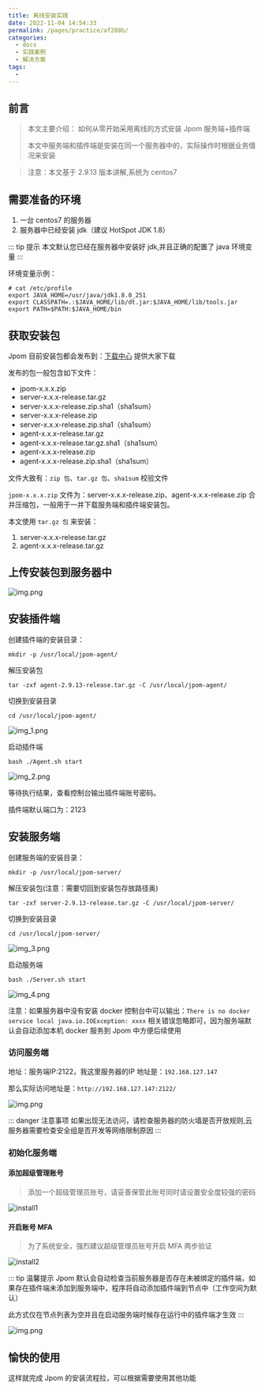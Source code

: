 ```yaml
---
title: 离线安装实践
date: 2022-11-04 14:54:33
permalink: /pages/practice/af288b/
categories:
  - docs
  - 实践案例
  - 解决方案
tags:
  - 
---
```


## 前言

> 本文主要介绍：
> 如何从零开始采用离线的方式安装 Jpom 服务端+插件端
>
> 本文中服务端和插件端是安装在同一个服务器中的，实际操作时根据业务情况来安装

> 注意：本文基于 2.9.13 版本讲解,系统为 centos7


## 需要准备的环境

1. 一台 centos7 的服务器
2. 服务器中已经安装 jdk（建议 HotSpot JDK 1.8）

::: tip 提示
本文默认您已经在服务器中安装好 jdk,并且正确的配置了 java 环境变量
:::

环境变量示例：

```shell
# cat /etc/profile
export JAVA_HOME=/usr/java/jdk1.8.0_251
export CLASSPATH=.:$JAVA_HOME/lib/dt.jar:$JAVA_HOME/lib/tools.jar
export PATH=$PATH:$JAVA_HOME/bin
```


## 获取安装包

Jpom 目前安装包都会发布到：[下载中心](/pages/all-downloads/) 提供大家下载

发布的包一般包含如下文件：

- jpom-x.x.x.zip
- server-x.x.x-release.tar.gz 
- server-x.x.x-release.zip.sha1（sha1sum）
- server-x.x.x-release.zip 
- server-x.x.x-release.zip.sha1（sha1sum）
- agent-x.x.x-release.tar.gz 
- agent-x.x.x-release.tar.gz.sha1（sha1sum）
- agent-x.x.x-release.zip 
- agent-x.x.x-release.zip.sha1（sha1sum）


文件大致有：`zip 包`、`tar.gz 包`、`sha1sum` 校验文件

`jpom-x.x.x.zip` 文件为：server-x.x.x-release.zip、agent-x.x.x-release.zip 合并压缩包，一般用于一并下载服务端和插件端安装包。

本文使用 `tar.gz 包` 来安装：

1. server-x.x.x-release.tar.gz
2. agent-x.x.x-release.tar.gz 

## 上传安装包到服务器中

![img.png](/images/tutorial/install/offince/img.png)

## 安装插件端

创建插件端的安装目录：

```shell
mkdir -p /usr/local/jpom-agent/
```

解压安装包

```shell
tar -zxf agent-2.9.13-release.tar.gz -C /usr/local/jpom-agent/
```

切换到安装目录

```shell
cd /usr/local/jpom-agent/
```

![img_1.png](/images/tutorial/install/offince/img_1.png)

启动插件端

```shell
bash ./Agent.sh start
```

![img_2.png](/images/tutorial/install/offince/img_2.png)

等待执行结果，查看控制台输出插件端账号密码。

插件端默认端口为：2123

## 安装服务端

创建服务端的安装目录：

```shell
mkdir -p /usr/local/jpom-server/
```

解压安装包(注意：需要切回到安装包存放路径奥)

```shell
tar -zxf server-2.9.13-release.tar.gz -C /usr/local/jpom-server/
```

切换到安装目录

```shell
cd /usr/local/jpom-server/
```

![img_3.png](/images/tutorial/install/offince/img_3.png)

启动服务端

```shell
bash ./Server.sh start
```

![img_4.png](/images/tutorial/install/offince/img_4.png)

注意：如果服务器中没有安装 docker 控制台中可以输出：`There is no docker service local java.io.IOException: xxxx` 相关错误忽略即可，因为服务端默认会自动添加本机 docker 服务到 Jpom 中方便后续使用


### 访问服务端

地址：服务端IP:2122，我这里服务器的IP 地址是：`192.168.127.147`

那么实际访问地址是：`http://192.168.127.147:2122/`

![img.png](/images/tutorial/install/use-docker/img.png)

::: danger 注意事项
如果出现无法访问，请检查服务器的防火墙是否开放规则,云服务器需要检查安全组是否开发等网络限制原因
:::

### 初始化服务端


#### 添加超级管理账号

> 添加一个超级管理员账号，请妥善保管此账号同时请设置安全度较强的密码

![install1](/images/tutorial/project_dsl_java/inits1.png)

#### 开启账号 MFA

> 为了系统安全，强烈建议超级管理员账号开启 MFA 两步验证
>
![install2](/images/tutorial/project_dsl_java/inits2.png)


::: tip 温馨提示
Jpom 默认会自动检查当前服务器是否存在未被绑定的插件端，如果存在插件端未添加到服务端中，程序将自动添加插件端到节点中（工作空间为默认）

此方式仅在节点列表为空并且在启动服务端时候存在运行中的插件端才生效
:::


![img.png](/images/tutorial/install/offince/img6.png)


## 愉快的使用

这样就完成 Jpom 的安装流程拉，可以根据需要使用其他功能